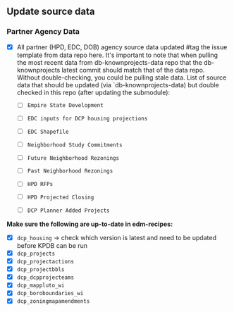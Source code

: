 ## Update source data
### Partner Agency Data
- [x] All partner (HPD, EDC, DOB) agency source data updated #tag the issue template from data repo here. It's important to note that when pulling the most recent data from db-knownprojects-data repo that the db-knownprojects latest commit should match that of the data repo. Without double-checking, you could be pulling stale data. List of source data that should be updated (via `db-knownprojects-data) but double checked in this repo (after updating the submodule):
    - [ ] `Empire State Development`
    - [ ] `EDC inputs for DCP housing projections`
    - [ ] `EDC Shapefile`
    - [ ] `Neighborhood Study Commitments`
    - [ ] `Future Neighborhood Rezonings`
    - [ ] `Past Neighborhood Rezonings`
    - [ ] `HPD RFPs`
    - [ ] `HPD Projected Closing`
    - [ ] `DCP Planner Added Projects`



**Make sure the following are up-to-date in edm-recipes:**
- [x]  `dcp_housing` -> check which version is latest and need to be updated before KPDB can be run
- [x]  `dcp_projects`
- [x]  `dcp_projectactions`
- [x]  `dcp_projectbbls`
- [x]  `dcp_dcpprojecteams`
- [x]  `dcp_mappluto_wi`
- [x]  `dcp_boroboundaries_wi`
- [x]  `dcp_zoningmapamendments`
